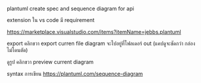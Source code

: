 plantuml create spec and sequence diagram for api

extension ใน vs code มี requirement

https://marketplace.visualstudio.com/items?itemName=jebbs.plantuml

export คลิกขวา export curren file diagram จะไปอยู่ที่โฟลเดอร์ out (แคปดูจะชัดกว่า กล่องไม่โดนตัด)

ดูรูป คลิกขวา preview current diagram

syntax การเขียน https://plantuml.com/sequence-diagram
